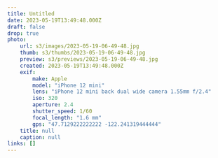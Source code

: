 ```yaml
---
title: Untitled
date: 2023-05-19T13:49:48.000Z
draft: false
drop: true
photo:
    url: s3/images/2023-05-19-06-49-48.jpg
    thumb: s3/thumbs/2023-05-19-06-49-48.jpg
    preview: s3/previews/2023-05-19-06-49-48.jpg
    created: 2023-05-19T13:49:48.000Z
    exif:
        make: Apple
        model: "iPhone 12 mini"
        lens: "iPhone 12 mini back dual wide camera 1.55mm f/2.4"
        iso: 320
        aperture: 2.4
        shutter_speed: 1/60
        focal_length: "1.6 mm"
        gps: "47.7129222222222 -122.241319444444"
    title: null
    caption: null
links: []
---
```

